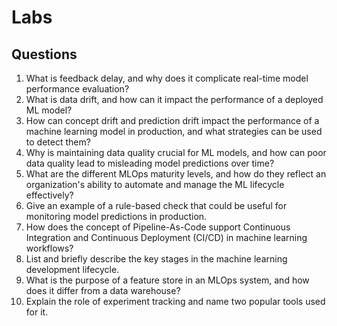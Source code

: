 # Labs

## Questions

1. What is feedback delay, and why does it complicate real-time model performance evaluation?
2. What is data drift, and how can it impact the performance of a deployed ML model?
3. How can concept drift and prediction drift impact the performance of a machine learning model in production, and what strategies can be used to detect them?
4. Why is maintaining data quality crucial for ML models, and how can poor data quality lead to misleading model predictions over time?
5. What are the different MLOps maturity levels, and how do they reflect an organization's ability to automate and manage the ML lifecycle effectively?
6. Give an example of a rule-based check that could be useful for monitoring model predictions in production.
7. How does the concept of Pipeline-As-Code support Continuous Integration and Continuous Deployment (CI/CD) in machine learning workflows?
8. List and briefly describe the key stages in the machine learning development lifecycle.
9. What is the purpose of a feature store in an MLOps system, and how does it differ from a data warehouse?
10. Explain the role of experiment tracking and name two popular tools used for it.



